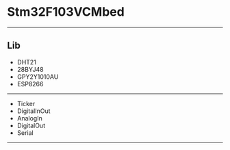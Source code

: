 # Stm32F103VCMbed
***
## Lib
* DHT21
* 28BYJ48
* GPY2Y1010AU
* ESP8266

***
* Ticker
* DigitalInOut
* AnalogIn
* DigitalOut
* Serial

***



